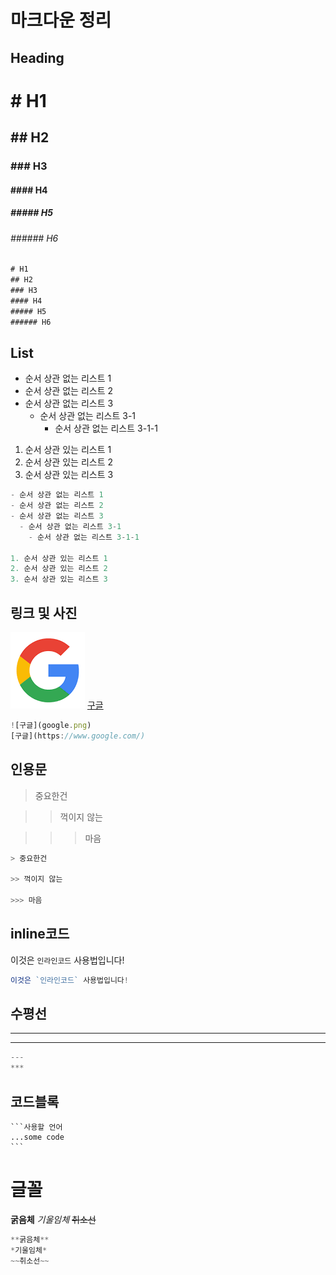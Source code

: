 # 마크다운 정리

## Heading

# # H1
## ## H2
### ### H3
#### #### H4
##### ##### H5
###### ###### H6

```js
# H1
## H2
### H3
#### H4
##### H5
###### H6
```

## List

- 순서 상관 없는 리스트 1
- 순서 상관 없는 리스트 2
- 순서 상관 없는 리스트 3
  - 순서 상관 없는 리스트 3-1
    - 순서 상관 없는 리스트 3-1-1

1. 순서 상관 있는 리스트 1
2. 순서 상관 있는 리스트 2
3. 순서 상관 있는 리스트 3

```js
- 순서 상관 없는 리스트 1
- 순서 상관 없는 리스트 2
- 순서 상관 없는 리스트 3
  - 순서 상관 없는 리스트 3-1
    - 순서 상관 없는 리스트 3-1-1

1. 순서 상관 있는 리스트 1
2. 순서 상관 있는 리스트 2
3. 순서 상관 있는 리스트 3
```
## 링크 및 사진

![구글](google.png)
[구글](https://www.google.com/)

```js
![구글](google.png)
[구글](https://www.google.com/)
```

## 인용문

> 중요한건

>> 꺽이지 않는

>>> 마음

```js
> 중요한건

>> 꺽이지 않는

>>> 마음
```

## inline코드

이것은 `인라인코드` 사용법입니다!
```js
이것은 `인라인코드` 사용법입니다!
```

## 수평선
---
***

```js
---
***
```

## 코드블록

    ```사용할 언어
    ...some code
    ```

# 글꼴

**굵음체**
*기울임체*
~~취소선~~

```js
**굵음체**
*기울임체*
~~취소선~~
```




